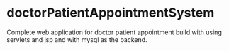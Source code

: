 # doctorPatientAppointmentSystem
Complete web application for doctor patient appointment build with using servlets and jsp and with mysql as the backend.
